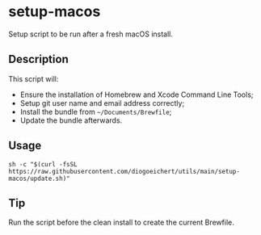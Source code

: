 # setup-macos
Setup script to be run after a fresh macOS install.

## Description
This script will:
- Ensure the installation of Homebrew and Xcode Command Line Tools;
- Setup git user name and email address correctly;
- Install the bundle from `~/Documents/Brewfile`;
- Update the bundle afterwards.

## Usage
```
sh -c "$(curl -fsSL https://raw.githubusercontent.com/diogoeichert/utils/main/setup-macos/update.sh)"
```

## Tip
Run the script before the clean install to create the current Brewfile.
